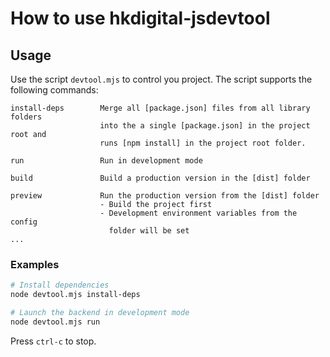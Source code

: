 # How to use hkdigital-jsdevtool

## Usage
Use the script `devtool.mjs` to control you project. The script supports the following commands:

```
install-deps        Merge all [package.json] files from all library folders
                    into the a single [package.json] in the project root and
                    runs [npm install] in the project root folder.

run                 Run in development mode

build               Build a production version in the [dist] folder

preview             Run the production version from the [dist] folder
                    - Build the project first
                    - Development environment variables from the config 
                      folder will be set
...
```

### Examples

```bash
# Install dependencies
node devtool.mjs install-deps

# Launch the backend in development mode
node devtool.mjs run
```

Press `ctrl-c` to stop.